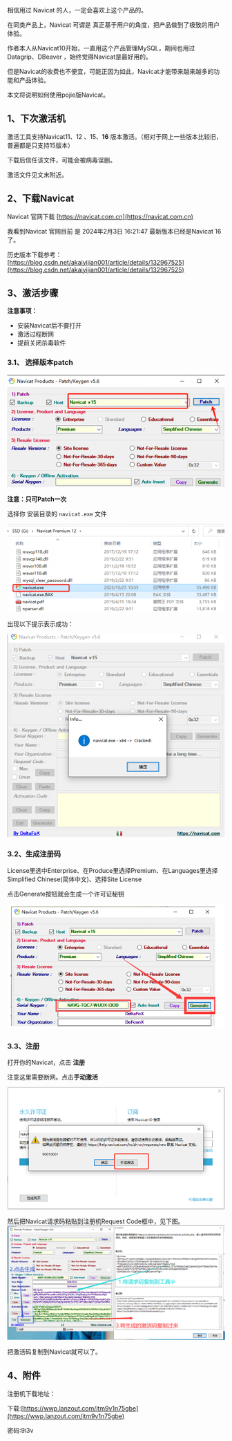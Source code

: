 相信用过 Navicat 的人，一定会喜欢上这个产品的。



在同类产品上，Navicat 可谓是 真正基于用户的角度，把产品做到了极致的用户体验。



作者本人从Navicat10开始，一直用这个产品管理MySQL，期间也用过Datagrip、DBeaver ，始终觉得Navicat是最好用的。



但是Navicat的收费也不便宜，可能正因为如此，Navicat才能带来越来越多的功能和产品体验。


本文将说明如何使用pojie版Navicat。


## 1、下次激活机

激活工具支持Navicat11、12 、15、**16** 版本激活。（相对于网上一些版本比较旧，普遍都是只支持15版本）


下载后信任该文件，可能会被病毒误删。

 激活文件见文末附近。


## 2、下载Navicat

Navicat 官网下载 [https://navicat.com.cn](https://navicat.com.cn)



 我看到Navicat 官网目前 是 2024年2月3日 16:21:47 最新版本已经是Navicat 16了。

历史版本下载参考：[https://blog.csdn.net/akaiyijian001/article/details/132967525](https://blog.csdn.net/akaiyijian001/article/details/132967525)



## 3、激活步骤

**注意事项：**

- 安装Navicat后不要打开
- 激活过程断网
- 提前关闭杀毒软件





###  3.1、 选择版本patch 

![](./picture/image-20240202181800807.png)

**注意：只可Patch一次**

选择你 安装目录的  `navicat.exe` 文件

![](./picture/image-20240202182100422.png)



出现以下提示表示成功：

![](./picture/image-20240203161450213.png)

### 3.2、生成注册码

License里选中Enterprise、在Produce里选择Premium、在Languages里选择Simplified Chinese(简体中文)、选择Site License

点击Generate按钮就会生成一个许可证秘钥

![image-20240202182401474](./picture/image-20240202182401474.png)

### 3.3、注册

打开你的Navicat，点击 **注册**

注意这里需要断网。点击**手动激活**

![image-20240203161540275](./picture/image-20240203161540275.png)

然后把Navicat请求码粘贴到注册机Request Code框中，见下图。![](./picture/image-20240203161819589.png)



把激活码复制到Navicat就可以了。



## 4、附件

注册机下载地址：



下载:[https://wwp.lanzout.com/itm9v1n75gbe](https://wwp.lanzout.com/itm9v1n75gbe) 

密码:9i3v


